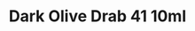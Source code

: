 ---
layout: product
title: "Dark Olive Drab 41 10ml"
price: "330" 
desc: "Acrylic Laquer 10mL"
img_path: "/assets/img/RC259.jpg"
brand: "AK "
available: true
special_offer: false
new: false
soon: false
cat: "020000"
subcat: "020200"
subsubcat: "020201"
sifra: "RC259"
popular: false
---
